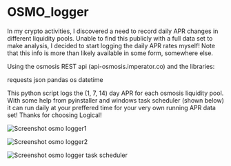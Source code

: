 # OSMO_logger
 
In my crypto activities, I discovered a need to record daily APR changes in different liquidity pools. Unable to find this publicly with a full data set to make analysis, I decided to start logging the daily APR rates myself! Note that this info is more than likely available in some form, somewhere else.

Using the osmosis REST api (api-osmosis.imperator.co) 
and the libraries:

requests
json
pandas
os
datetime


This python script logs the (1, 7, 14) day APR for each osmosis liquidity pool. With some help from pyinstaller and windows task scheduler (shown below) it can run daily at your preffered time for your very own running APR data set! 
Thanks for choosing Logical!

![Screenshot osmo logger1](https://user-images.githubusercontent.com/100737462/168699649-8b926eee-62d1-4508-8bf1-307d1a2797e6.png)

![Screenshot osmo logger2](https://user-images.githubusercontent.com/100737462/168699769-d20adb7d-031e-427a-9671-16a330f5ded2.png)

![Screenshot osmo logger task scheduler](https://user-images.githubusercontent.com/100737462/168700009-212e7c66-6384-4c0d-ba0b-ffb65fdb3340.png)
